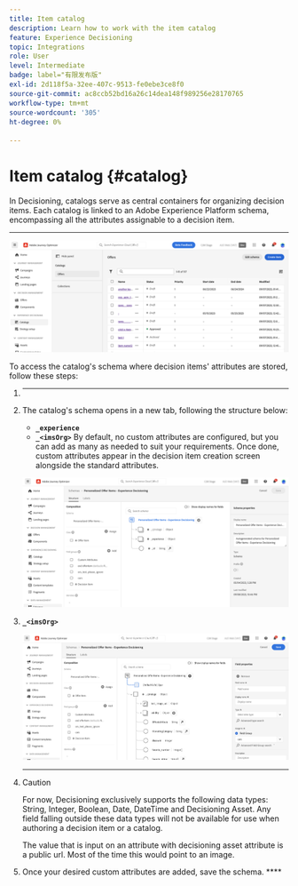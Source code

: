 ```yaml
---
title: Item catalog
description: Learn how to work with the item catalog
feature: Experience Decisioning
topic: Integrations
role: User
level: Intermediate
badge: label="有限发布版"
exl-id: 2d118f5a-32ee-407c-9513-fe0ebe3ce8f0
source-git-commit: ac8ccb52bd16a26c14dea148f989256e28170765
workflow-type: tm+mt
source-wordcount: '305'
ht-degree: 0%

---
```


# Item catalog {#catalog}

In Decisioning, catalogs serve as central containers for organizing decision items. Each catalog is linked to an Adobe Experience Platform schema, encompassing all the attributes assignable to a decision item.

****

![](assets/catalogs-list.png)

To access the catalog&#39;s schema where decision items&#39; attributes are stored, follow these steps:

1. ********

1. The catalog&#39;s schema opens in a new tab, following the structure below:

   * **`_experience`**
   * **`_<imsOrg>`** By default, no custom attributes are configured, but you can add as many as needed to suit your requirements. Once done, custom attributes appear in the decision item creation screen alongside the standard attributes.

   ![](assets/catalogs-schema.png)

1. **`_<imsOrg>`**

   ![](assets/catalogs-add.png)

1. ****

   >[!CAUTION]
   >
   >For now, Decisioning exclusively supports the following data types: String, Integer, Boolean, Date, DateTime and Decisioning Asset. Any field falling outside these data types will not be available for use when authoring a decision item or a catalog.

   The value that is input on an attribute with decisioning asset attribute is a public url. Most of the time this would point to an image.

   [](https://experienceleague.adobe.com/docs/experience-platform/xdm/ui/overview.html?lang=zh-Hans)

1. Once your desired custom attributes are added, save the schema. ****
